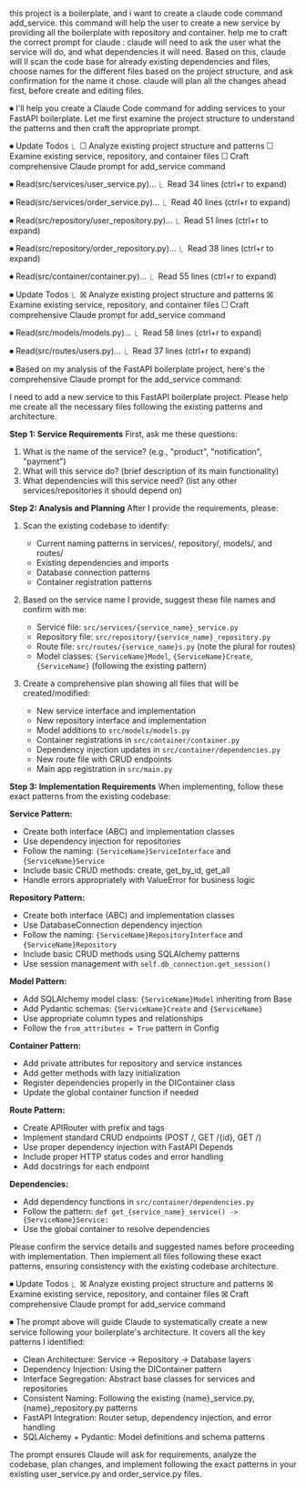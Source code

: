 this project is a boilerplate, and i want to create a claude code command add_service. this command will help the user to
  create a new service by providing all the boilerplate with repository and container.  help me to craft the correct prompt for
  claude :  claude  will need to ask the user what the service will do, and what dependencies it will need. Based on this,
  claude will ll scan the code base for already existing dependencies and files, choose names for the different files based on
  the project structure, and ask confirmation for the name it chose. claude will plan all the changes ahead first, before create
   and editing files.

⏺ I'll help you create a Claude Code command for adding services to your FastAPI boilerplate. Let me first examine the project
  structure to understand the patterns and then craft the appropriate prompt.

⏺ Update Todos
  ⎿  ☐ Analyze existing project structure and patterns
     ☐ Examine existing service, repository, and container files
     ☐ Craft comprehensive Claude prompt for add_service command

⏺ Read(src/services/user_service.py)…
  ⎿  Read 34 lines (ctrl+r to expand)

⏺ Read(src/services/order_service.py)…
  ⎿  Read 40 lines (ctrl+r to expand)

⏺ Read(src/repository/user_repository.py)…
  ⎿  Read 51 lines (ctrl+r to expand)

⏺ Read(src/repository/order_repository.py)…
  ⎿  Read 38 lines (ctrl+r to expand)

⏺ Read(src/container/container.py)…
  ⎿  Read 55 lines (ctrl+r to expand)

⏺ Update Todos
  ⎿  ☒ Analyze existing project structure and patterns
     ☒ Examine existing service, repository, and container files
     ☐ Craft comprehensive Claude prompt for add_service command

⏺ Read(src/models/models.py)…
  ⎿  Read 58 lines (ctrl+r to expand)

⏺ Read(src/routes/users.py)…
  ⎿  Read 37 lines (ctrl+r to expand)

⏺ Based on my analysis of the FastAPI boilerplate project, here's the comprehensive Claude prompt for the add_service command:

  I need to add a new service to this FastAPI boilerplate project. Please help me create all the necessary files following the
  existing patterns and architecture.

  **Step 1: Service Requirements**
  First, ask me these questions:
  1. What is the name of the service? (e.g., "product", "notification", "payment")
  2. What will this service do? (brief description of its main functionality)
  3. What dependencies will this service need? (list any other services/repositories it should depend on)

  **Step 2: Analysis and Planning**
  After I provide the requirements, please:
  1. Scan the existing codebase to identify:
     - Current naming patterns in services/, repository/, models/, and routes/
     - Existing dependencies and imports
     - Database connection patterns
     - Container registration patterns

  2. Based on the service name I provide, suggest these file names and confirm with me:
     - Service file: `src/services/{service_name}_service.py`
     - Repository file: `src/repository/{service_name}_repository.py`
     - Route file: `src/routes/{service_name}s.py` (note the plural for routes)
     - Model classes: `{ServiceName}Model`, `{ServiceName}Create`, `{ServiceName}` (following the existing pattern)

  3. Create a comprehensive plan showing all files that will be created/modified:
     - New service interface and implementation
     - New repository interface and implementation
     - Model additions to `src/models/models.py`
     - Container registrations in `src/container/container.py`
     - Dependency injection updates in `src/container/dependencies.py`
     - New route file with CRUD endpoints
     - Main app registration in `src/main.py`

  **Step 3: Implementation Requirements**
  When implementing, follow these exact patterns from the existing codebase:

  **Service Pattern:**
  - Create both interface (ABC) and implementation classes
  - Use dependency injection for repositories
  - Follow the naming: `{ServiceName}ServiceInterface` and `{ServiceName}Service`
  - Include basic CRUD methods: create, get_by_id, get_all
  - Handle errors appropriately with ValueError for business logic

  **Repository Pattern:**
  - Create both interface (ABC) and implementation classes
  - Use DatabaseConnection dependency injection
  - Follow the naming: `{ServiceName}RepositoryInterface` and `{ServiceName}Repository`
  - Include basic CRUD methods using SQLAlchemy patterns
  - Use session management with `self.db_connection.get_session()`

  **Model Pattern:**
  - Add SQLAlchemy model class: `{ServiceName}Model` inheriting from Base
  - Add Pydantic schemas: `{ServiceName}Create` and `{ServiceName}`
  - Use appropriate column types and relationships
  - Follow the `from_attributes = True` pattern in Config

  **Container Pattern:**
  - Add private attributes for repository and service instances
  - Add getter methods with lazy initialization
  - Register dependencies properly in the DIContainer class
  - Update the global container function if needed

  **Route Pattern:**
  - Create APIRouter with prefix and tags
  - Implement standard CRUD endpoints (POST /, GET /{id}, GET /)
  - Use proper dependency injection with FastAPI Depends
  - Include proper HTTP status codes and error handling
  - Add docstrings for each endpoint

  **Dependencies:**
  - Add dependency functions in `src/container/dependencies.py`
  - Follow the pattern: `def get_{service_name}_service() -> {ServiceName}Service:`
  - Use the global container to resolve dependencies

  Please confirm the service details and suggested names before proceeding with implementation. Then implement all files
  following these exact patterns, ensuring consistency with the existing codebase architecture.

⏺ Update Todos
  ⎿  ☒ Analyze existing project structure and patterns
     ☒ Examine existing service, repository, and container files
     ☒ Craft comprehensive Claude prompt for add_service command

⏺ The prompt above will guide Claude to systematically create a new service following your boilerplate's architecture. It covers
   all the key patterns I identified:

  - Clean Architecture: Service -> Repository -> Database layers
  - Dependency Injection: Using the DIContainer pattern
  - Interface Segregation: Abstract base classes for services and repositories
  - Consistent Naming: Following the existing {name}_service.py, {name}_repository.py patterns
  - FastAPI Integration: Router setup, dependency injection, and error handling
  - SQLAlchemy + Pydantic: Model definitions and schema patterns

  The prompt ensures Claude will ask for requirements, analyze the codebase, plan changes, and implement following the exact
  patterns in your existing user_service.py and order_service.py files.
